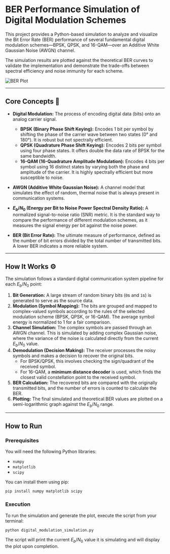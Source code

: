 # BER Performance Simulation of Digital Modulation Schemes

This project provides a Python-based simulation to analyze and visualize the Bit Error Rate (BER) performance of several fundamental digital modulation schemes—BPSK, QPSK, and 16-QAM—over an Additive White Gaussian Noise (AWGN) channel.

The simulation results are plotted against the theoretical BER curves to validate the implementation and demonstrate the trade-offs between spectral efficiency and noise immunity for each scheme.

![BER Plot](https://i.imgur.com/3vj5gqA.png)

---

## Core Concepts 📡

* **Digital Modulation:** The process of encoding digital data (bits) onto an analog carrier signal.
    * **BPSK (Binary Phase Shift Keying):** Encodes 1 bit per symbol by shifting the phase of the carrier wave between two states (0° and 180°). It is robust but not spectrally efficient.
    * **QPSK (Quadrature Phase Shift Keying):** Encodes 2 bits per symbol using four phase states. It offers double the data rate of BPSK for the same bandwidth.
    * **16-QAM (16-Quadrature Amplitude Modulation):** Encodes 4 bits per symbol using 16 distinct states by varying both the phase and amplitude of the carrier. It is highly spectrally efficient but more susceptible to noise.

* **AWGN (Additive White Gaussian Noise):** A channel model that simulates the effect of random, thermal noise that is always present in communication systems.

* **$E_b/N_0$ (Energy per Bit to Noise Power Spectral Density Ratio):** A normalized signal-to-noise ratio (SNR) metric. It is the standard way to compare the performance of different modulation schemes, as it measures the signal energy per bit against the noise power.

* **BER (Bit Error Rate):** The ultimate measure of performance, defined as the number of bit errors divided by the total number of transmitted bits. A lower BER indicates a more reliable system.

---

## How It Works ⚙️

The simulation follows a standard digital communication system pipeline for each $E_b/N_0$ point:

1.  **Bit Generation:** A large stream of random binary bits (`0`s and `1`s) is generated to serve as the source data.
2.  **Modulation (Symbol Mapping):** The bits are grouped and mapped to complex-valued symbols according to the rules of the selected modulation scheme (BPSK, QPSK, or 16-QAM). The average symbol energy is normalized to 1 for a fair comparison.
3.  **Channel Simulation:** The complex symbols are passed through an AWGN channel. This is simulated by adding complex Gaussian noise, where the variance of the noise is calculated directly from the current $E_b/N_0$ value.
4.  **Demodulation (Decision Making):** The receiver processes the noisy symbols and makes a decision to recover the original bits.
    * For BPSK/QPSK, this involves checking the sign/quadrant of the received symbol.
    * For 16-QAM, a **minimum distance decoder** is used, which finds the closest valid constellation point to the received symbol.
5.  **BER Calculation:** The recovered bits are compared with the originally transmitted bits, and the number of errors is counted to calculate the BER.
6.  **Plotting:** The final simulated and theoretical BER values are plotted on a semi-logarithmic graph against the $E_b/N_0$ range.

---

## How to Run

### Prerequisites

You will need the following Python libraries:
* `numpy`
* `matplotlib`
* `scipy`

You can install them using pip:
```bash
pip install numpy matplotlib scipy
```

### Execution

To run the simulation and generate the plot, execute the script from your terminal:
```bash
python digital_modulation_simulation.py
```
The script will print the current $E_b/N_0$ value it is simulating and will display the plot upon completion.
